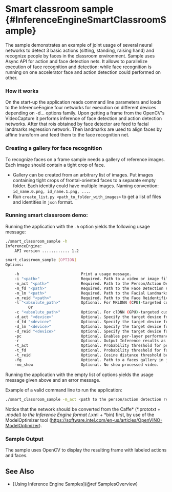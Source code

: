 # Smart classroom sample {#InferenceEngineSmartClassroomSample}

The sample demonstrates an example of joint usage of several neural networks to detect 3 basic actions (sitting, standing, raising hand) and recognize people by faces in the classroom environment. Sample uses Async API for action and face detection nets. It allows to parallelize execution of face recognition and detection: while face recognition is running on one accelerator face and action detection could performed on other.

### How it works

On the start-up the application reads command line parameters and loads to the InferenceEngine four networks for execution on different devices depending on -d... options family. Upon getting a frame from the OpenCV's VideoCapture it performs inference of face detection and action detection networks. After that rois obtained by face detector are feed to facial landmarks regression network. Then landmarks are used to align faces by affine transform and feed them to the face recognition net.

### Creating a gallery for face recognition

To recognize faces on a frame sample needs a gallery of reference images. Each image should contain a tight crop of face.
- Gallery can be created from an arbitrary list of images. Put images containing tight crops of frontal-oriented faces to a separate empty folder. Each identity could have multiple images. Naming convention: `id_name.0.png, id_name.1.png, ...`.
- Run `create_list.py <path_to_folder_with_images>` to get a list of files and identities in `json` format.

### Running smart classroom demo:

Running the application with the <code>-h</code> option yields the following usage message:
```sh
./smart_classroom_sample -h
InferenceEngine:
	API version ............ 1.2

smart_classroom_sample [OPTION]
Options:

    -h                           Print a usage message.
    -i "<path>"                  Required. Path to a video or image file. Default value is "cam" to work with camera.
    -m_act "<path>"              Required. Path to the Person/Action Detection Retail model (.xml) file.
    -m_fd "<path>"               Required. Path to the Face Detection Retail model (.xml) file.
    -m_lm "<path>"               Required. Path to the Facial Landmarks Regression Retail model (.xml) file.
    -m_reid "<path>"             Required. Path to the Face Reidentification Retail model (.xml) file.
    -l "<absolute_path>"         Optional. For MKLDNN (CPU)-targeted custom layers, if any. Absolute path to a shared library with the kernels impl.
          Or
    -c "<absolute_path>"         Optional. For clDNN (GPU)-targeted custom kernels, if any. Absolute path to the xml file with the kernels desc.
    -d_act "<device>"            Optional. Specify the target device for Person/Action Detection Retail (CPU, GPU, FPGA, MYRIAD, or HETERO).
    -d_fd "<device>"             Optional. Specify the target device for Face Detection Retail (CPU, GPU, FPGA, MYRIAD, or HETERO).
    -d_lm "<device>"             Optional. Specify the target device for Landmarks Regression Retail (CPU, GPU, FPGA, MYRIAD, or HETERO).
    -d_reid "<device>"           Optional. Specify the target device for Face Reidentification Retail (CPU, GPU, FPGA, MYRIAD, or HETERO).
    -pc                          Optional. Enables per-layer performance statistics.
    -r                           Optional. Output Inference results as raw values.
    -t_act                       Optional. Probability threshold for persons/actions detections.
    -t_fd                        Optional. Probability threshold for face detections.
    -t_reid                      Optional. Cosine distance threshold between two vectors for face reidentification.
    -fg                          Optional. Path to a faces gallery in json format.
    -no_show                     Optional. No show processed video.
```

Running the application with the empty list of options yields the usage message given above and an error message.

Example of a valid command line to run the application:
```sh
./smart_classroom_sample -m_act <path to the person/action detection retail model .xml file> -m_fd <path to the face detection retail model .xml file> -m_reid <path to the face reidentification retail model .xml file> -m_lm <path to the landmarks regression retail model .xml file> -fg <path to faces_gallery.json> -i <path to the input video>
```

Notice that the network should be converted from the Caffe* (*.prototxt + *.model) to the Inference Engine format
(*.xml + *bin) first, by use of the ModelOptimizer tool
(https://software.intel.com/en-us/articles/OpenVINO-ModelOptimizer).

### Sample Output

The sample uses OpenCV to display the resulting frame with labeled actions and faces.

## See Also
* [Using Inference Engine Samples](@ref SamplesOverview)
